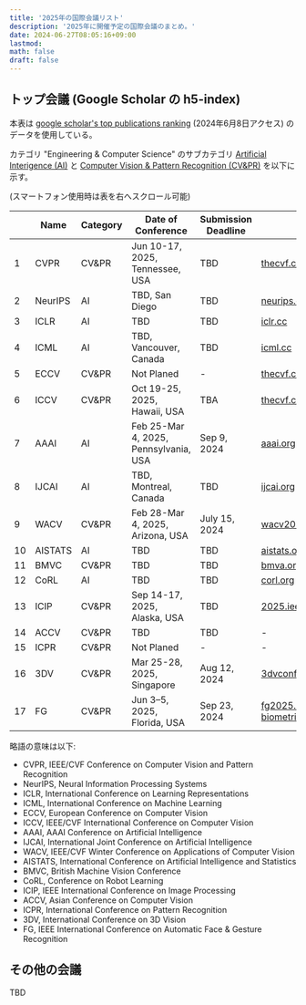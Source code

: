 ```yaml
---
title: '2025年の国際会議リスト'
description: '2025年に開催予定の国際会議のまとめ。'
date: 2024-06-27T08:05:16+09:00
lastmod: 
math: false
draft: false
---
```


## トップ会議 (Google Scholar の h5-index)

本表は [google scholar's top publications ranking](https://scholar.google.com/citations?view_op=top_venues&hl=en) (2024年6月8日アクセス) のデータを使用している。

カテゴリ "Engineering & Computer Science" のサブカテゴリ [Artificial Interigence (AI)](https://scholar.google.com/citations?view_op=top_venues&hl=en&vq=eng_artificialintelligence) と [Computer Vision & Pattern Recognition (CV&PR)](https://scholar.google.com/citations?view_op=top_venues&hl=en&vq=eng_computervisionpatternrecognition) を以下に示す。

(スマートフォン使用時は表を右へスクロール可能)

| | Name | Category | Date of Conference | Submission Deadline | Link | h5-index | h5-median |
|---|---|---|---|---|---|---|---|
| 1 | CVPR | CV&PR |  Jun 10-17, 2025, Tennessee, USA | TBD | [thecvf.com](https://www.thecvf.com/) | 422 | 681 |
| 2 | NeurIPS | AI | TBD, San Diego | TBD | [neurips.cc](https://neurips.cc/Conferences/FutureMeetings) | 309 | 503 |
| 3 | ICLR | AI | TBD | TBD | [iclr.cc](https://iclr.cc/) | 303 | 563 |
| 4 | ICML | AI | TBD, Vancouver, Canada | TBD | [icml.cc](https://icml.cc/Conferences/FutureMeetings) | 254 | 463 |
| 5 | ECCV | CV&PR | Not Planed | - | [thecvf.com](https://www.thecvf.com/?page_id=100) | 238 | 390 |
| 6 | ICCV | CV&PR | Oct 19-25, 2025, Hawaii, USA | TBA | [thecvf.com](https://www.thecvf.com/) | 228 | 366 |
| 7 | AAAI | AI | Feb 25-Mar 4, 2025, Pennsylvania, USA | Sep 9, 2024 | [aaai.org](https://aaai.org/conference/aaai/aaai-25/) | 212 | 344 |
| 8 | IJCAI | AI | TBD, Montreal, Canada | TBD | [ijcai.org](https://www.ijcai.org/future_conferences) | 133 | 197 |
| 9 | WACV | CV&PR | Feb 28-Mar 4, 2025, Arizona, USA | July 15, 2024 | [wacv2025.thecvf.com](https://wacv2025.thecvf.com/) | 95 | 150 |
| 10 | AISTATS | AI | TBD | TBD | [aistats.org](https://aistats.org/) | 91 | 148 |
| 11 | BMVC | CV&PR | TBD | TBD | [bmva.org](https://www.bmva.org/bmvc) | 77 | 128 |
| 12 | CoRL | AI | TBD | TBD | [corl.org](https://www.corl.org/) | 76 | 133 |
| 13 | ICIP | CV&PR | Sep 14-17, 2025, Alaska, USA | TBD | [2025.ieeeicip.org](https://2025.ieeeicip.org/) | 61 | 90 |
| 14 | ACCV | CV&PR | TBD | TBD | - | 60 | 92 |
| 15 | ICPR | CV&PR | Not Planed | - | - | 58 | 84 |
| 16 | 3DV | CV&PR | Mar 25-28, 2025, Singapore | Aug 12, 2024 | [3dvconf.github.io](https://3dvconf.github.io/2025/) | 47 | 83 |
| 17 | FG | CV&PR | Jun 3–5, 2025, Florida, USA | Sep 23, 2024 | [fg2025.ieee-biometrics.org](https://fg2025.ieee-biometrics.org/) | 47 | 79 |

略語の意味は以下:

* CVPR, IEEE/CVF Conference on Computer Vision and Pattern Recognition
* NeurIPS, Neural Information Processing Systems
* ICLR, International Conference on Learning Representations
* ICML, International Conference on Machine Learning
* ECCV, European Conference on Computer Vision
* ICCV, IEEE/CVF International Conference on Computer Vision
* AAAI, AAAI Conference on Artificial Intelligence
* IJCAI, International Joint Conference on Artificial Intelligence
* WACV, IEEE/CVF Winter Conference on Applications of Computer Vision
* AISTATS, International Conference on Artificial Intelligence and Statistics
* BMVC, British Machine Vision Conference
* CoRL, Conference on Robot Learning
* ICIP, IEEE International Conference on Image Processing
* ACCV, Asian Conference on Computer Vision
* ICPR, International Conference on Pattern Recognition
* 3DV, International Conference on 3D Vision
* FG, IEEE International Conference on Automatic Face & Gesture Recognition

## その他の会議

TBD

